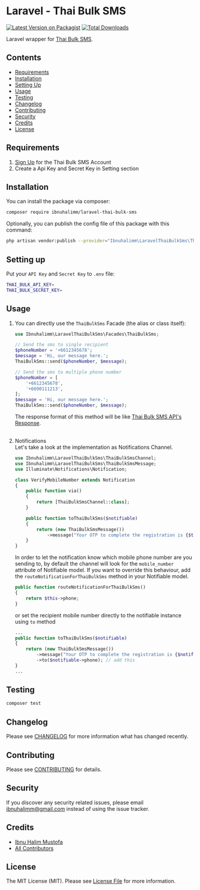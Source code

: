 # Laravel - Thai Bulk SMS

[![Latest Version on Packagist](https://img.shields.io/packagist/v/ibnuhalimm/laravel-thai-bulk-sms.svg?style=flat-square)](https://packagist.org/packages/ibnuhalimm/laravel-thai-bulk-sms)
[![Total Downloads](https://img.shields.io/packagist/dt/ibnuhalimm/laravel-thai-bulk-sms.svg?style=flat-square)](https://packagist.org/packages/ibnuhalimm/laravel-thai-bulk-sms)

Laravel wrapper for [Thai Bulk SMS](https://www.thaibulksms.com/).

## Contents
- [Requirements](#requirements)
- [Installation](#installation)
- [Setting Up](#setting-up)
- [Usage](#usage)
- [Testing](#testing)
- [Changelog](#changelog)
- [Contributing](#contributing)
- [Security](#security)
- [Credits](#credits)
- [License](#license)

## Requirements
1. [Sign Up](https://account.thaibulksms.com/register/) for the Thai Bulk SMS Account
2. Create a Api Key and Secret Key in Setting section

## Installation

You can install the package via composer:

```bash
composer require ibnuhalimm/laravel-thai-bulk-sms
```

Optionally, you can publish the config file of this package with this command:
```bash
php artisan vendor:publish --provider="Ibnuhalimm\LaravelThaiBulkSms\ThaiBulkSmsServiceProvider"
```

## Setting up
Put your `API Key` and `Secret Key` to `.env` file:
```bash
THAI_BULK_API_KEY=
THAI_BULK_SECRET_KEY=
```

## Usage

1. You can directly use the `ThaiBulkSms` Facade (the alias or class itself):
    ```php
    use Ibnuhalimm\LaravelThaiBulkSms\Facades\ThaiBulkSms;

    // Send the sms to single recipient
    $phoneNumber = '+6612345678';
    $message = 'Hi, our message here.';
    ThaiBulkSms::send($phoneNumber, $message);

    // Send the sms to multiple phone number
    $phoneNumber = [
        '+6612345678',
        '+6690111213',
    ];
    $message = 'Hi, our message here.';
    ThaiBulkSms::send($phoneNumber, $message);
    ```
    The response format of this method will be like [Thai Bulk SMS API's Response](https://assets.thaibulksms.com/documents/ThaibulksmsAPIDocument_V2.0_EN.pdf).
<br><br>
2. Notifications
    <br>Let's take a look at the implementation as Notifications Channel.
    ```php
    use Ibnuhalimm\LaravelThaiBulkSms\ThaiBulkSmsChannel;
    use Ibnuhalimm\LaravelThaiBulkSms\ThaiBulkSmsMessage;
    use Illuminate\Notifications\Notification;

    class VerifyMobileNumber extends Notification
    {
        public function via()
        {
            return [ThaiBulkSmsChannel::class];
        }

        public function toThaiBulkSms($notifiable)
        {
            return (new ThaiBulkSmsMessage())
                ->message("Your OTP to complete the registration is {$this->otp}");
        }
    }
    ```

    In order to let the notification know which mobile phone number are you sending to, by default the channel will look for the `mobile_number` attribute of Notifiable model. If you want to override this behaviour, add the `routeNotificationForThaiBulkSms` method in your Notifiable model.
    ```php
    public function routeNotificationForThaiBulkSms()
    {
        return $this->phone;
    }
    ```
    or set the recipient mobile number directly to the notifiable instance using `to` method
    ```php
    ...
    public function toThaiBulkSms($notifiable)
    {
        return (new ThaiBulkSmsMessage())
            ->message("Your OTP to complete the registration is {$notifiable->otp}")
            ->to($notifiable->phone); // add this
    }
    ...
    ```

## Testing

```bash
composer test
```

## Changelog

Please see [CHANGELOG](CHANGELOG.md) for more information what has changed recently.

## Contributing

Please see [CONTRIBUTING](CONTRIBUTING.md) for details.

## Security

If you discover any security related issues, please email ibnuhalimm@gmail.com instead of using the issue tracker.

## Credits

-   [Ibnu Halim Mustofa](https://github.com/ibnuhalimm)
-   [All Contributors](../../contributors)

## License

The MIT License (MIT). Please see [License File](LICENSE.md) for more information.

